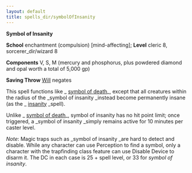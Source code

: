 ```yaml
---
layout: default
title: spells_dir/symbolOfInsanity
---
```

 **Symbol of Insanity**

**School** enchantment (compulsion) [mind-affecting]; **Level** cleric 8, sorcerer_dir/wizard 8

**Components** V, S, M (mercury and phosphorus, plus powdered diamond and opal worth a total of 5,000 gp)

**Saving Throw** [Will](../../combat#_will) negates

This spell functions like _ [symbol of death](../symbolOfDeath#_symbol-of-death)_, except that all creatures within the radius of the _symbol of insanity _instead become permanently insane (as the _ [insanity](../insanity#_insanity) _spell).

Unlike _ [symbol of death](../symbolOfDeath#_symbol-of-death)_, symbol of insanity has no hit point limit; once triggered, a _symbol of insanity _simply remains active for 10 minutes per caster level.

_Note_: Magic traps such as _symbol of insanity _are hard to detect and disable. While any character can use Perception to find a symbol, only a character with the trapfinding class feature can use Disable Device to disarm it. The DC in each case is 25 + spell level, or 33 for _symbol of insanity_.

